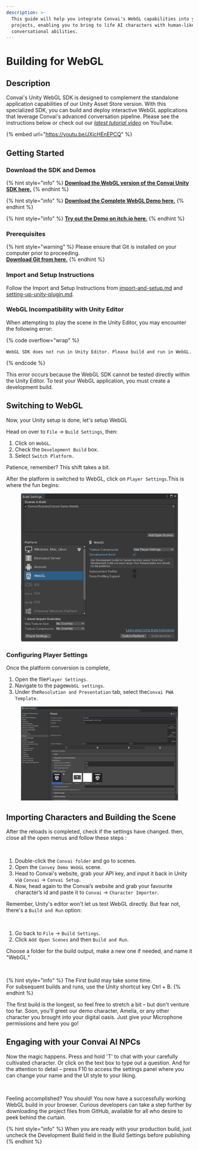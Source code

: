 ```yaml
---
description: >-
  This guide will help you integrate Convai's WebGL capabilities into your Unity
  projects, enabling you to bring to life AI characters with human-like
  conversational abilities.
---
```


# Building for WebGL

## Description

Convai's Unity WebGL SDK is designed to complement the standalone application capabilities of our Unity Asset Store version. With this specialized SDK, you can build and deploy interactive WebGL applications that leverage Convai's advanced conversation pipeline. Please see the instructions below or check out our [_latest tutorial video_](https://youtu.be/JXjcHEnEPCQ) on YouTube.

{% embed url="https://youtu.be/JXjcHEnEPCQ" %}

## Getting Started

### Download the SDK and Demos

{% hint style="info" %}
[**Download the WebGL version of the Convai Unity SDK here.**](https://drive.google.com/file/d/1mSgdWNnttNXjjA5Qvclwyy2\_33zncefv/view?usp=sharing)
{% endhint %}

{% hint style="info" %}
[**Download the Complete  WebGL Demo here.**](https://github.com/Conv-AI/Unity-WebGL-Demo-Game)
{% endhint %}

{% hint style="info" %}
[**Try out the Demo on itch.io here.**](https://convai.itch.io/webgl-demo)
{% endhint %}

### Prerequisites

{% hint style="warning" %}
Please ensure that Git is installed on your computer prior to proceeding.\
[**Download Git from here.**](https://git-scm.com/downloads)
{% endhint %}

### Import and Setup Instructions

Follow the Import and Setup Instructions from [import-and-setup.md](../import-and-setup.md "mention") and [setting-up-unity-plugin.md](../setting-up-unity-plugin.md "mention").&#x20;

### WebGL Incompatibility with Unity Editor

When attempting to play the scene in the Unity Editor, you may encounter the following error:

{% code overflow="wrap" %}
```
WebGL SDK does not run in Unity Editor. Please build and run in WebGL.
```
{% endcode %}

This error occurs because the WebGL SDK cannot be tested directly within the Unity Editor. To test your WebGL application, you must create a development build.

## Switching to WebGL

Now, your Unity setup is done, let's setup WebGL

Head on over to `File` → `Build Settings`, then:

1. Click on `WebGL`.
2. Check the `Development Build` box.
3. Select `Switch Platform.`

Patience, remember? This shift takes a bit.

After the platform is switched to WebGL, click on `Player Settings`.This is where the fun begins:

<figure><img src="../../../.gitbook/assets/image (297).png" alt=""><figcaption></figcaption></figure>

### Configuring Player Settings

Once the platform conversion is complete,

1. Open the file`Player Settings`.
2. Navigate to the page`WebGL settings`.
3. Under the`Resolution and Presentation` tab, select the`Convai PWA Template`.

<figure><img src="../../../.gitbook/assets/image (299).png" alt=""><figcaption></figcaption></figure>

## Importing Characters and Building the Scene

After the reloads is completed, check if the settings have changed. then, close all the open menus and follow these steps :

<figure><img src="https://cdn.videotap.com/6608/screenshots/RM98hWOigrswo0Uksw8F-202.29.png" alt=""><figcaption></figcaption></figure>

1. Double-click the `Convai folder` and go to scenes.
2. Open the `Convey Demo WebGL` scene.
3. Head to Convai's website, grab your API key, and input it back in Unity via `Convai` → `Convai Setup`.
4. Now, head again to the Convai’s website and grab your favourite character’s id and paste it to `Convai` → `Character Importer`.

Remember, Unity's editor won't let us test WebGL directly. But fear not, there's a `Build and Run` option:

<figure><img src="https://cdn.videotap.com/6608/screenshots/suKZ4w5jIDskFWyBqyO1-261.69.png" alt=""><figcaption></figcaption></figure>

1. Go back to `File` → `Build Settings`.
2. Click `Add Open Scenes` and then `Build and Run`.

Choose a folder for the build output, make a new one if needed, and name it "WebGL."

<figure><img src="https://cdn.videotap.com/6608/screenshots/z5kMvyZPsvD8V5dvudCN-274.6.png" alt=""><figcaption></figcaption></figure>

{% hint style="info" %}
The First build may take some time.\
For subsequent builds and runs, use the Unity shortcut key Ctrl + B.
{% endhint %}

The first build is the longest, so feel free to stretch a bit – but don't venture too far. Soon, you'll greet our demo character, Amelia, or any other character you brought into your digital oasis. Just give your Microphone permissions and here you go!

## Engaging with your Convai AI NPCs

Now the magic happens. Press and hold 'T' to chat with your carefully cultivated character. Or click on the text box to type out a question. And for the attention to detail – press F10 to access the settings panel where you can change your name and the UI style to your liking.

<figure><img src="https://cdn.videotap.com/6608/screenshots/hnaNRdZthU6yzX7gmIvw-318.59.png" alt=""><figcaption></figcaption></figure>

Feeling accomplished? You should! You now have a successfully working WebGL build in your browser. Curious developers can take a step further by downloading the project files from GitHub, available for all who desire to peek behind the curtain.

{% hint style="info" %}
When you are ready with your production build, just uncheck the Development Build field in the Build Settings before publishing
{% endhint %}

